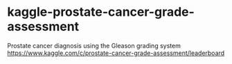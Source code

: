 # kaggle-prostate-cancer-grade-assessment

Prostate cancer diagnosis using the Gleason grading system
https://www.kaggle.com/c/prostate-cancer-grade-assessment/leaderboard